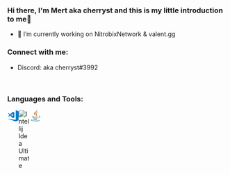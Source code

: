 ### Hi there, I'm Mert aka cherryst and this is my little introduction to me👋

- 🔭 I’m currently working on NitrobixNetwork & valent.gg
   


### Connect with me:

- Discord: aka cherryst#3992


<br />

### Languages and Tools:

<img align="left" alt="Visual Studio Code" width="26px" href="https://visualstudio.microsoft.com/en/vs/" src="https://raw.githubusercontent.com/github/explore/80688e429a7d4ef2fca1e82350fe8e3517d3494d/topics/visual-studio-code/visual-studio-code.png" />
<img align="left" alt="Intellij Idea Ultimate" width="26px" href="https://www.jetbrains.com/idea/" src="https://resources.jetbrains.com/storage/products/intellij-idea/img/meta/intellij-idea_logo_300x300.png" />
<img align="left" alt="Java" width="26px" href="https://java.com/tr/" src="https://raw.githubusercontent.com/github/explore/80688e429a7d4ef2fca1e82350fe8e3517d3494d/topics/java/java.png" />

<br />
<br />

